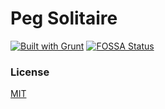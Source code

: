 # Peg Solitaire

[![Built with Grunt](https://cdn.gruntjs.com/builtwith.svg)](http://gruntjs.com/)
[![FOSSA Status](https://app.fossa.com/api/projects/git%2Bgithub.com%2FnotV3NOM%2FPegSolitaire.svg?type=small)](https://app.fossa.com/projects/git%2Bgithub.com%2FnotV3NOM%2FPegSolitaire?ref=badge_small)

### License

[MIT](LICENSE)
